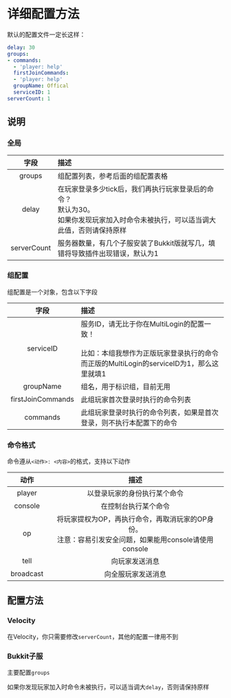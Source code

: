 # 详细配置方法



默认的配置文件一定长这样：
```yaml
delay: 30
groups:
- commands:
  - 'player: help'
  firstJoinCommands:
  - 'player: help'
  groupName: Offical
  serviceID: 1
serverCount: 1
```

## 说明

### 全局

| 字段 | 描述                                                                         |
|:--:|:---------------------------------------------------------------------------|
| groups | 组配置列表，参考后面的组配置表格                                                           |
| delay | 在玩家登录多少tick后，我们再执行玩家登录后的命令？<br>默认为30。<br>如果你发现玩家加入时命令未被执行，可以适当调大此值，否则请保持原样 |
| serverCount | 服务器数量，有几个子服安装了Bukkit版就写几，填错将导致插件出现错误，默认为1                                  |

### 组配置

组配置是一个对象，包含以下字段

|        字段         | 描述                                                                                            |
|:-----------------:|:----------------------------------------------------------------------------------------------|
|     serviceID     | 服务ID，请无比于你在MultiLogin的配置一致！<br><br>比如：本组我想作为正版玩家登录执行的命令<br>而正版的MultiLogin的serviceID为1，那么这里就填1 |
|     groupName     | 组名，用于标识组，目前无用                                                                                 |
 | firstJoinCommands | 此组玩家首次登录时执行的命令列表                                                                              |
|     commands      | 此组玩家登录时执行的命令列表，如果是首次登录，则不执行本配置下的命令                                                            |

### 命令格式

命令遵从`<动作>: <内容>`的格式，支持以下动作

| 动作 |       描述       |
|:--:|:--------------:|
| player | 以登录玩家的身份执行某个命令 |
| console | 在控制台执行某个命令 |
| op | 将玩家提权为OP，再执行命令，再取消玩家的OP身份。<br>注意：容易引发安全问题，如果能用console请使用console |
| tell | 向玩家发送消息 |
| broadcast | 向全服玩家发送消息 |

## 配置方法

### Velocity

在Velocity，你只需要修改`serverCount`，其他的配置一律用不到

### Bukkit子服

主要配置`groups`

如果你发现玩家加入时命令未被执行，可以适当调大`delay`，否则请保持原样